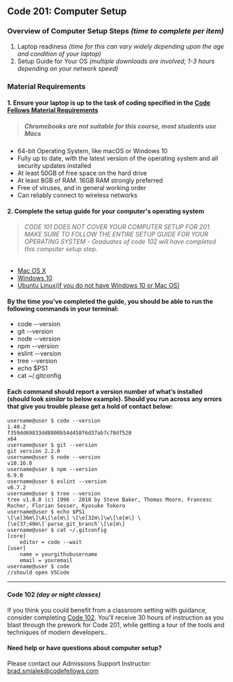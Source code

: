Code 201: Computer Setup
-----------------------

### Overview of Computer Setup Steps *(time to complete per item)*

1. Laptop readiness *(time for this can vary widely depending upon the age and condition of your laptop)*
2. Setup Guide for Your OS *(multiple downloads are involved; 1-3 hours depending on your network speed)*

### Material Requirements
#### 1. Ensure your laptop is up to the task of coding specified in the [Code Fellows Material Requirements](https://www.codefellows.org/courses/code-201/foundations-of-software-development/#material-requirements)

> ##### *Chromebooks are not suitable for this course, most students use Macs* 

- 64-bit Operating System, like macOS or Windows 10
- Fully up to date, with the latest version of the operating system and all security updates installed
- At least 50GB of free space on the hard drive
- At least 8GB of RAM. 16GB RAM strongly preferred
- Free of viruses, and in general working order
- Can reliably connect to wireless networks

 
#### 2. Complete the setup guide for your computer's operating system

> ###### *CODE 101 DOES NOT COVER YOUR COMPUTER SETUP FOR 201. MAKE SURE TO FOLLOW THE ENTIRE SETUP GUIDE FOR YOUR OPERATING SYSTEM - Graduates of code 102 will have completed this computer setup step.* 

  - [Mac OS X](prework/mac/1_terminal.md)
  - [Windows 10](prework/windows/01_preface.md)
  - [Ubuntu Linux(if you do not have Windows 10 or Mac OS)](prework/ubuntu/1_terminal.md)

#### By the time you’ve completed the guide, you should be able to run the following commands in your terminal:
- code --version
- git --version
- node --version
- npm --version
- eslint --version
- tree --version
- echo $PS1
- cat ~/.gitconfig

#### Each command should report a version number of what’s installed (should look *similar* to below example). Should you run across any errors that give you trouble please get a hold of contact below:

``` 
username@user $ code --version
1.40.2
f359dd69833dd8800b54d458f6d37ab7c78df520
x64
username@user $ git --version
git version 2.2.0
username@user $ node --version
v10.16.0
username@user $ npm --version
6.9.0
username@user $ eslint --version
v6.7.2
username@user $ tree --version
tree v1.8.0 (c) 1996 - 2018 by Steve Baker, Thomas Moore, Francesc Rocher, Florian Sesser, Kyosuke Tokoro
username@user $ echo $PS1
\[\e[36m\]\A\[\e[m\] \[\e[32m\]\w\[\e[m\] \[\e[37;40m\]`parse_git_branch`\[\e[m\]
username@user $ cat ~/.gitconfig
[core]
	editor = code --wait
[user]
	name = yourgithubusername
	email = youremail
username@user $ code
//should open VSCode
```
---
#### Code 102 *(day or night classes)*
If you think you could benefit from a classroom setting with guidance, consider completing <a href="https://www.codefellows.org/courses/code-102/intro-to-software-development/">Code 102</a>. You’ll receive 30 hours of instruction as you blast through the prework for Code 201, while getting a tour of the tools and techniques of modern developers..

#### Need help or have questions about computer setup?
Please contact our Admissions Support Instructor: <brad.smialek@codefellows.com> 

